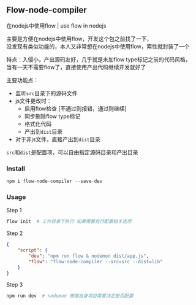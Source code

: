 Flow-node-compiler
---
在nodejs中使用flow | use flow in nodejs  

主要是方便在nodejs中使用flow，开发这个包之前找了一下，  
没发现有类似功能的，本人又非常想在nodejs中使用flow，索性就封装了一个    

特点：入侵小，产出源码友好，几乎就是未加flow type标记之前的代码风格，  
当有一天不需要flow了，直接使用产出代码继续开发就好了

主要功能点：  
* 监听``src``目录下的源码文件    
* js文件更改时：  
    * 启用flow检查 [不通过则报错，通过则继续]
    * 同步删除flow type标记
    * 格式化代码
    * 产出到``dist``目录
* 对于非js文件，直接产出到``dist``目录  

``src``和``dist``是配置项，可以自由指定源码目录和产出目录

### Install
```js
npm i flow-node-compiler --save-dev
```

### Usage
Step 1
```sh
flow init  # 工作目录下执行 如果需要自行配置相关选项
```
Step 2
```json
{
    "script": {
        "dev": "npm run flow & nodemon dist/app.js",
        "flow": "flow-node-compiler --src=src --dist=lib"
    }
}
```
Step 3
```sh
npm run dev  # nodemon 根据自身项目需要决定是否配置
```
